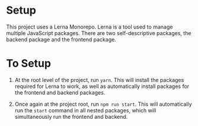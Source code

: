 # Setup

This project uses a Lerna Monorepo. Lerna is a tool used to manage multiple JavaScript packages. There are two self-descriptive packages, the backend package and the frontend package.

# To Setup

1. At the root level of the project, run `yarn`. This will install the packages required for Lerna to work, as well as automatically install packages for the frontend and backend packages.

2. Once again at the project root, run `npm run start`. This will automatically run the `start` command in all nested packages, which will simultaneously run the frontend and backend.
